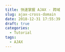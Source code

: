 ```yaml
---
title: 快速掌握 AJAX - 跨域
slug: ajax-cross-domain
date: 2018-12-31 17:55:39
draft: true
categories:
  - Tutorial
tags:
  - AJAX
---
```

